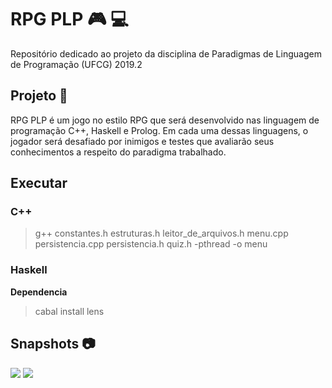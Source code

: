 # RPG PLP  :video_game: :computer:

Repositório dedicado ao  projeto da disciplina de Paradigmas de Linguagem de Programação (UFCG) 2019.2

## Projeto  :bookmark_tabs:
RPG PLP é um jogo no estilo RPG  que será desenvolvido nas linguagem de programação C++, Haskell e Prolog. Em cada uma dessas linguagens, o jogador será desafiado por inimigos e testes que avaliarão seus conhecimentos a respeito do paradigma trabalhado.

## Executar

 ### C++
   >g++ constantes.h estruturas.h leitor_de_arquivos.h menu.cpp persistencia.cpp persistencia.h quiz.h -pthread -o menu
 
 ### Haskell
   **Dependencia** 
   >cabal install lens 
     
     

## Snapshots :camera:

<img src="https://user-images.githubusercontent.com/17733053/64845370-624b3f80-d5e0-11e9-8e55-bed2ff9e5b0f.png">
<img src="https://user-images.githubusercontent.com/17733053/64845594-fa492900-d5e0-11e9-9e23-fcc646634b71.png">






